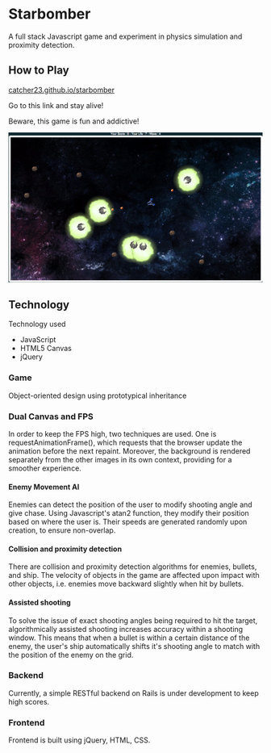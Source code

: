 # Starbomber
A full stack Javascript game and experiment in physics simulation and proximity detection.

## How to Play
[catcher23.github.io/starbomber][game]

[game]: http://catcher23.github.io/starbomber/

Go to this link and stay alive!

Beware, this game is fun and addictive!

![screenshot_1]

[screenshot_1]: ./images/ss1.png

## Technology
Technology used
- JavaScript
- HTML5 Canvas
- jQuery

### Game
Object-oriented design using prototypical inheritance

### Dual Canvas and FPS
In order to keep the FPS high, two techniques are used. One is requestAnimationFrame(), which requests that the browser update the animation before the next repaint. Moreover, the background is rendered separately from the other images in its own context, providing for a smoother experience.

#### Enemy Movement AI
Enemies can detect the position of the user to modify shooting angle and give chase. Using Javascript's atan2 function, they modify their position based on where the user is. Their speeds are generated randomly upon creation, to ensure non-overlap.

#### Collision and proximity detection
There are collision and proximity detection algorithms for enemies, bullets, and ship. The velocity of objects in the game are affected upon impact with other objects, i.e. enemies move backward slightly when hit by bullets.

#### Assisted shooting
To solve the issue of exact shooting angles being required to hit the target, algorithmically assisted shooting increases accuracy within a shooting window. This means that when a bullet is within a certain distance of the enemy, the user's ship automatically shifts it's shooting angle to match with the position of the enemy on the grid.

### Backend
Currently, a simple RESTful backend on Rails is under development to keep high scores.

### Frontend
Frontend is built using jQuery, HTML, CSS.
